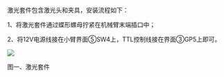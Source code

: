 激光套件包含激光头和夹具，安装流程如下：

1、将激光套件通过蝶形螺母拧紧在机械臂末端插口中；

2、将12V电源线接在小臂界面⑤SW4上，TTL控制线接在界面③GP5上即可。

![](/assets/   )

图一、激光套件



